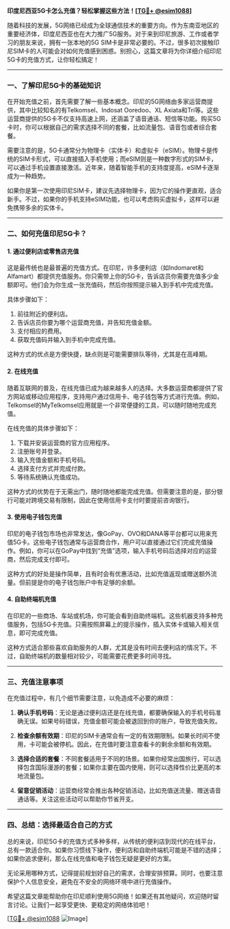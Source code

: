 **印度尼西亚5G卡怎么充值？轻松掌握这些方法！[[TG💪+ @esim1088](https://t.me/s/esim1088)]**

随着科技的发展，5G网络已经成为全球通信技术的重要方向。作为东南亚地区的重要经济体，印度尼西亚也在大力推广5G服务。对于来到印尼旅游、工作或者学习的朋友来说，拥有一张本地的5G SIM卡是非常必要的。不过，很多初次接触印尼SIM卡的人可能会对如何充值感到困惑。别担心，这篇文章将为你详细介绍印尼5G卡的充值方式，让你轻松搞定！

---

### **一、了解印尼5G卡的基础知识**

在开始充值之前，首先需要了解一些基本概念。印尼的5G网络由多家运营商提供，其中比较知名的有Telkomsel、Indosat Ooredoo、XL Axiata和Tri等。这些运营商提供的5G卡不仅支持高速上网，还涵盖了语音通话、短信等功能。购买5G卡时，你可以根据自己的需求选择不同的套餐，比如流量包、语音包或者综合套餐。

需要注意的是，5G卡通常分为物理卡（实体卡）和虚拟卡（eSIM）。物理卡是传统的SIM卡形式，可以直接插入手机使用；而eSIM则是一种数字形式的SIM卡，可以通过手机设置直接激活。近年来，随着智能手机的支持度提高，eSIM卡逐渐成为一种趋势。

如果你是第一次使用印尼SIM卡，建议先选择物理卡，因为它的操作更直观，适合新手。不过，如果你的手机支持eSIM功能，也可以考虑购买虚拟卡，这样可以避免携带多余的实体卡。

---

### **二、如何充值印尼5G卡？**

#### **1. 通过便利店或零售店充值**
这是最传统也是最普遍的充值方式。在印尼，许多便利店（如Indomaret和Alfamart）都提供充值服务。你只需带上你的5G卡，告诉店员你需要充值多少金额即可。他们会为你生成一张充值码，然后你按照提示输入到手机中完成充值。

具体步骤如下：
1. 前往附近的便利店。
2. 告诉店员你要为哪个运营商充值，并告知充值金额。
3. 支付相应的费用。
4. 获取充值码并输入到手机中完成充值。

这种方式的优点是方便快捷，缺点则是可能需要排队等待，尤其是在高峰期。

#### **2. 在线充值**
随着互联网的普及，在线充值已成为越来越多人的选择。大多数运营商都提供了官方网站或移动应用程序，支持用户通过信用卡、电子钱包等方式进行充值。例如，Telkomsel的MyTelkomsel应用就是一个非常便捷的工具，可以随时随地完成充值。

在线充值的具体步骤如下：
1. 下载并安装运营商的官方应用程序。
2. 注册账号并登录。
3. 输入充值金额和手机号码。
4. 选择支付方式并完成付款。
5. 等待系统确认充值成功。

这种方式的优势在于无需出门，随时随地都能完成充值。但需要注意的是，部分银行可能对跨境交易有限制，因此在使用信用卡支付时要提前咨询银行。

#### **3. 使用电子钱包充值**
印尼的电子钱包市场也非常发达，像GoPay、OVO和DANA等平台都可以用来充值5G卡。这些电子钱包通常与运营商合作，用户可以直接通过它们完成充值操作。例如，你可以在GoPay中找到“充值”选项，输入手机号码后选择对应的运营商，然后完成支付即可。

这种方式的好处是操作简单，且有时会有优惠活动，比如充值返现或赠送额外流量。但前提是你的电子钱包账户中有足够的余额。

#### **4. 自助终端机充值**
在印尼的一些商场、车站或机场，你可能会看到自助终端机。这些机器支持多种充值服务，包括5G卡充值。只需按照屏幕上的提示操作，插入实体卡或输入相关信息，即可完成充值。

这种方式适合那些喜欢自助服务的人群，尤其是没有时间去便利店的情况下。不过，自助终端机的数量相对较少，可能需要花费更多时间寻找。

---

### **三、充值注意事项**

在充值过程中，有几个细节需要注意，以免造成不必要的麻烦：

1. **确认手机号码**：无论是通过便利店还是在线充值，都要确保输入的手机号码准确无误。如果号码错误，充值金额可能会被退回到你的账户，导致充值失败。

2. **检查余额有效期**：印尼的SIM卡通常会有一定的有效期限制。如果长时间不使用，卡可能会被停机。因此，在充值时要注意查看卡的剩余余额和有效期。

3. **选择合适的套餐**：不同套餐适用于不同的场景。如果你经常出国旅行，可以选择包含国际漫游的套餐；如果你主要在国内使用，则可以选择性价比更高的本地流量包。

4. **留意促销活动**：运营商经常会推出各种促销活动，比如充值送流量、赠送语音通话等。关注这些活动可以帮助你节省开支。

---

### **四、总结：选择最适合自己的方式**

总的来说，印尼5G卡的充值方式多种多样，从传统的便利店到现代的在线平台，总有一款适合你。如果你习惯线下操作，便利店和自助终端机可能是不错的选择；如果你追求便利，那么在线充值和电子钱包无疑是更好的方案。

无论采用哪种方式，记得提前规划好自己的需求，合理安排预算。同时，也要注意保护个人信息安全，避免在不安全的网络环境中进行充值操作。

希望这篇文章能帮助你在印尼顺利使用5G网络！如果还有其他疑问，欢迎随时留言讨论。让我们一起享受更快、更稳定的网络体验吧！

[[TG💪+ @esim1088](https://t.me/s/esim1088) ![Image](https://i.postimg.cc/4NQfJmqS/Snipaste-2025-05-13-00-14-12.png)]